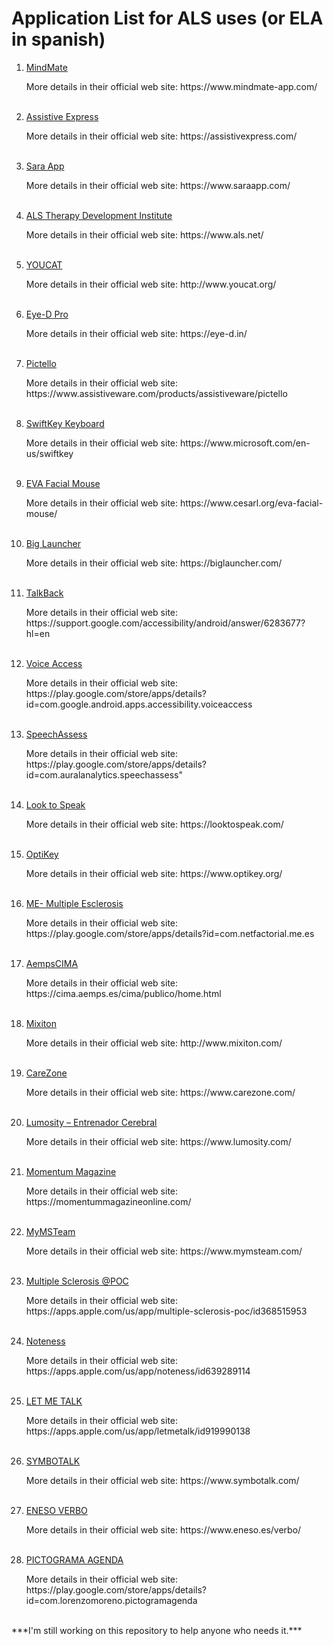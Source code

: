 <body>
    <h1>Application List for ALS uses (or ELA in spanish)</h1>
    <ol>    
    <li><a href = "https://www.mindmate-app.com/">MindMate</a></li>
    <p>More details in their official web site: https://www.mindmate-app.com/ </p>
    <br>
    <li><a href = "https://assistivexpress.com/">Assistive Express</a></li>
    <p>More details in their official web site: https://assistivexpress.com/ </p>
    <br>
    <li><a href = "https://www.saraapp.com/">Sara App</a></li>
    <p>More details in their official web site: https://www.saraapp.com/ </p>
    <br>
    <li><a href = "https://www.als.net/">ALS Therapy Development Institute</a></li>
    <p>More details in their official web site: https://www.als.net/ </p>
    <br>
    <li><a href = "http://www.youcat.org/">YOUCAT</a></li>
    <p>More details in their official web site: http://www.youcat.org/ </p>
    <br>
    <li><a href = "https://eye-d.in/">Eye-D Pro</a></li>
    <p>More details in their official web site: https://eye-d.in/ </p>
    <br>
    <li><a href = "https://www.assistiveware.com/products/assistiveware/pictello">Pictello</a></li>
    <p>More details in their official web site: https://www.assistiveware.com/products/assistiveware/pictello </p>
    <br>
    <li><a href = "https://www.microsoft.com/en-us/swiftkey">SwiftKey Keyboard</a></li>
    <p>More details in their official web site: https://www.microsoft.com/en-us/swiftkey </p>
    <br>
    <li><a href = "https://www.cesarl.org/eva-facial-mouse/">EVA Facial Mouse</a></li>
    <p>More details in their official web site: https://www.cesarl.org/eva-facial-mouse/ </p>
    <br>
    <li><a href = "https://biglauncher.com/">Big Launcher</a></li>
    <p>More details in their official web site: https://biglauncher.com/ </p>
    <br>
    <li><a href = "https://support.google.com/accessibility/android/answer/6283677?hl=en">TalkBack</a></li>
    <p>More details in their official web site: https://support.google.com/accessibility/android/answer/6283677?hl=en </p>
    <br>
    <li><a href = "https://play.google.com/store/apps/details?id=com.google.android.apps.accessibility.voiceaccess">Voice Access</a></li>
    <p>More details in their official web site: https://play.google.com/store/apps/details?id=com.google.android.apps.accessibility.voiceaccess </p>
    <br>
    <li><a href = "https://play.google.com/store/apps/details?id=com.auralanalytics.speechassess">SpeechAssess</a></li>
    <p>More details in their official web site: https://play.google.com/store/apps/details?id=com.auralanalytics.speechassess" </p>
    <br>
    <li><a href = "https://looktospeak.com/">Look to Speak</a></li>
    <p>More details in their official web site: https://looktospeak.com/ </p>
    <br>
    <li><a href = "https://www.optikey.org/">OptiKey</a></li>
    <p>More details in their official web site: https://www.optikey.org/ </p>
    <br>
    <li><a href = "https://play.google.com/store/apps/details?id=com.netfactorial.me.es">ME- Multiple Esclerosis</a></li>
    <p>More details in their official web site: https://play.google.com/store/apps/details?id=com.netfactorial.me.es </p>
    <br>
    <li><a href = "https://cima.aemps.es/cima/publico/home.html">AempsCIMA</a></li>
    <p>More details in their official web site: https://cima.aemps.es/cima/publico/home.html </p>
    <br>
    <li><a href = "http://www.mixiton.com/">Mixiton</a></li>
    <p>More details in their official web site: http://www.mixiton.com/ </p>
    <br>
    <li><a href = "https://www.carezone.com/">CareZone</a></li>
    <p>More details in their official web site: https://www.carezone.com/ </p>
    <br>
    <li><a href = "https://www.lumosity.com/">Lumosity – Entrenador Cerebral</a></li>
    <p>More details in their official web site: https://www.lumosity.com/ </p>
    <br>
    <li><a href = "https://momentummagazineonline.com/">Momentum Magazine</a></li>
    <p>More details in their official web site: https://momentummagazineonline.com/ </p>
    <br>
    <li><a href = "https://www.mymsteam.com/">MyMSTeam</a></li>
    <p>More details in their official web site: https://www.mymsteam.com/ </p>
    <br>
    <li><a href = "https://apps.apple.com/us/app/multiple-sclerosis-poc/id368515953">Multiple Sclerosis @POC</a></li>
    <p>More details in their official web site: https://apps.apple.com/us/app/multiple-sclerosis-poc/id368515953 </p>
    <br>
    <li><a href = "https://apps.apple.com/us/app/noteness/id639289114">Noteness</a></li>
    <p>More details in their official web site: https://apps.apple.com/us/app/noteness/id639289114 </p>
    <br>
    <li><a href = "https://apps.apple.com/us/app/letmetalk/id919990138">LET ME TALK</a></li>
    <p>More details in their official web site: https://apps.apple.com/us/app/letmetalk/id919990138 </p>
    <br>
    <li><a href = "https://www.symbotalk.com/">SYMBOTALK</a></li>
    <p>More details in their official web site: https://www.symbotalk.com/ </p>
    <br>
    <li><a href = "https://www.eneso.es/verbo/">ENESO VERBO</a></li>
    <p>More details in their official web site: https://www.eneso.es/verbo/ </p>
    <br>
    <li><a href = "https://play.google.com/store/apps/details?id=com.lorenzomoreno.pictogramagenda">PICTOGRAMA AGENDA</a></li>
    <p>More details in their official web site: https://play.google.com/store/apps/details?id=com.lorenzomoreno.pictogramagenda </p>
    </ol>
<br>
***I'm still working on this repository to help anyone who needs it.***
<br>

